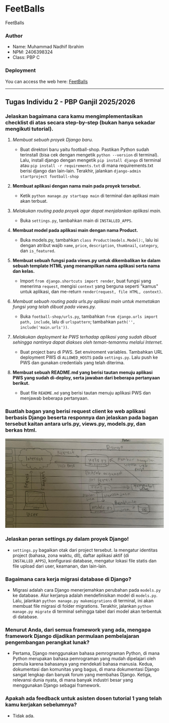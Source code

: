 # FeetBalls
FeetBalls

### Author
- Name: Muhammad Nadhif Ibrahim
- NPM: 2406398324
- Class: PBP C

### Deployment
You can access the web here: [FeetBalls](https://muhammad-nadhif41-footballshop.pbp.cs.ui.ac.id/)

---

## Tugas Individu 2 - PBP Ganjil 2025/2026

### Jelaskan bagaimana cara kamu mengimplementasikan checklist di atas secara step-by-step (bukan hanya sekadar mengikuti tutorial).

1. *Membuat sebuah proyek Django baru.*
   - Buat direktori baru yaitu football-shop. Pastikan Python sudah terinstall (bisa cek dengan mengetik `python --version` di terminal). Lalu, install django dengan mengetik `pip install django` di terminal atau `pip install -r requirements.txt` di mana requirements.txt berisi django dan lain-lain. Terakhir, jalankan `django-admin startproject football-shop`

2. **Membuat aplikasi dengan nama main pada proyek tersebut.**
   - Ketik `python manage.py startapp main` di terminal dan aplikasi main akan terbuat.

3. *Melakukan *routing pada proyek agar dapat menjalankan aplikasi main.**
   - Buka `settings.py`, tambahkan main di `INSTALLED_APPS`.

4. **Membuat model pada aplikasi main dengan nama Product.**
   - Buka models.py, tambahkan `class Product(models.Model):`, lalu isi dengan atribut wajib `name`, `price`, `description`, `thumbnail`, `category`, dan `is_featured`.

5. **Membuat sebuah fungsi pada views.py untuk dikembalikan ke dalam sebuah template HTML yang menampilkan nama aplikasi serta nama dan kelas.**
   - Import `from django.shortcuts import render`, buat fungsi yang menerima `request`, mengisi `context` yang berguna seperti "kamus" untuk aplikasi, dan me-return `render(request, file HTML, context)`.

6. *Membuat sebuah *routing pada urls.py aplikasi main untuk memetakan fungsi yang telah dibuat pada views.py.**
   - Buka `football-shop/urls.py`, tambahkan `from django.urls import path, include`, lalu di `urlspattern`; tambahkan `path('', include('main.urls'))`.

7. *Melakukan deployment ke PWS terhadap aplikasi yang sudah dibuat sehingga nantinya dapat diakses oleh teman-temanmu melalui Internet.*
   - Buat project baru di PWS. Set enviroment variables. Tambahkan URL deployment PWS di `ALLOWED_HOSTS` pada `settings.py`. Lalu push ke PWS dan gunakan credentials yang telah diterima.

8. **Membuat sebuah README.md yang berisi tautan menuju aplikasi PWS yang sudah di-deploy, serta jawaban dari beberapa pertanyaan berikut.**
   - Buat file `README.md` yang berisi tautan menuju aplikasi PWS dan menjawab beberapa pertanyaan.

### Buatlah bagan yang berisi request client ke web aplikasi berbasis Django beserta responnya dan jelaskan pada bagan tersebut kaitan antara urls.py, views.py, models.py, dan berkas html.
   ![Bagan Django](assets/bagan_django.jpg)

### Jelaskan peran settings.py dalam proyek Django!
 - `settings.py` bagaikan otak dari project tersebut. Ia mengatur identitas project (bahasa, zona waktu, dll), daftar aplikasi aktif (di `INSTALLED_APPS`), konfigurasi database, mengatur lokasi file statis dan file upload dari user, keamanan, dan lain-lain.

### Bagaimana cara kerja migrasi database di Django?
 - Migrasi adalah cara Django menerjemahkan perubahan pada `models.py` ke database. Alur kerjanya adalah mendefinisikan model di `models.py`. Lalu, jalankan `python manage.py makemigrations` di terminal, ini akan membuat file migrasi di folder migrations. Terakhir, jalankan `python manage.py migrate` di terminal sehingga tabel dari model akan terbentuk di database.

### Menurut Anda, dari semua framework yang ada, mengapa framework Django dijadikan permulaan pembelajaran pengembangan perangkat lunak?
 - Pertama, Django menggunakan bahasa pemrograman Python, di mana Python merupakan bahasa pemrograman yang mudah dipelajari oleh pemula karena bahasanya yang mendekati bahasa manusia. Kedua, dokumentasi dan komunitas yang bagus, di mana dokumentasi Django sangat lengkap dan banyak forum yang membahas Django. Ketiga, relevansi dunia nyata, di mana banyak industri besar yang menggunakan Django sebagai framework.

### Apakah ada feedback untuk asisten dosen tutorial 1 yang telah kamu kerjakan sebelumnya?
 - Tidak ada.
